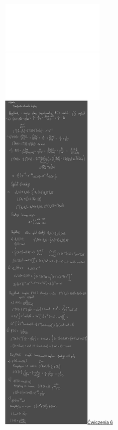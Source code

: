 ![AM2-Wyklad_06](Notatki/Semestr%202/Analiza%20matematyczna%202.3A/Wyk%C5%82ady/Wyk%C5%82ad%206/AM2-Wyklad_06.pdf)
![Wyklad_6a](Notatki/Semestr%202/Analiza%20matematyczna%202.3A/Wyk%C5%82ady/Wyk%C5%82ad%206/Wyklad_6a.pdf)
![Drawing 2023-03-29 13.16.55.excalidraw](Notatki/Semestr%202/Analiza%20matematyczna%202.3A/Wyk%C5%82ady/Wyk%C5%82ad%206/Drawing%202023-03-29%2013.16.55.excalidraw.svg)[Ćwiczenia 6](Notatki/Semestr%202/Analiza%20matematyczna%202.3A/%C4%86wiczenia/%C4%86wiczenia%206/%C4%86wiczenia%206.md)